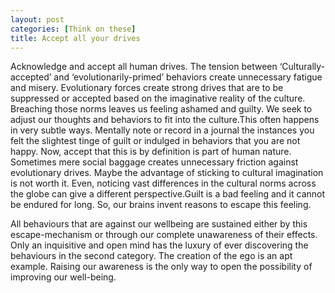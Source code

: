 ```yaml
---
layout: post
categories: [Think on these]
title: Accept all your drives
---
```

Acknowledge and accept all human drives. The tension between ‘Culturally-accepted’ and ‘evolutionarily-primed’ behaviors create unnecessary fatigue and misery. Evolutionary forces create strong drives that are to be suppressed or accepted based on the imaginative reality of the culture. Breaching those norms leaves us feeling ashamed and guilty. We seek to adjust our thoughts and behaviors to fit into the culture.This often happens in very subtle ways. Mentally note or record in a journal the instances you felt the slightest tinge of guilt or indulged in behaviors that you are not happy. Now, accept that this is by definition is part of human nature. Sometimes mere social baggage creates unnecessary friction against evolutionary drives. Maybe the advantage of sticking to cultural imagination is not worth it. Even, noticing vast differences in the cultural norms across the globe can give a different perspective.Guilt is a bad feeling and it cannot be endured for long. So, our brains invent reasons to escape this feeling.

All behaviours that are against our wellbeing are sustained either by this escape-mechanism or through our complete unawareness of their effects. Only an inquisitive and open mind has the luxury of ever discovering the behaviours in the second category. The creation of the ego is an apt example. Raising our awareness is the only way to open the possibility of improving our well-being.
